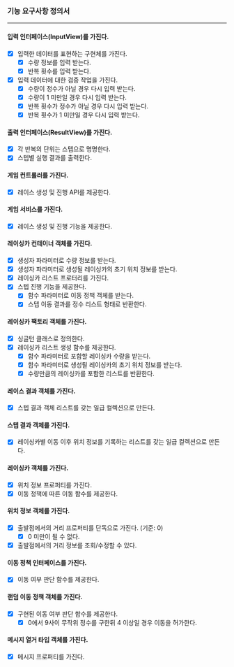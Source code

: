 ### 기능 요구사항 정의서
* * *
#### 입력 인터페이스(InputView)를 가진다.
- [x] 입력한 데이터를 표현하는 구현체를 가진다.
  - [x] 수량 정보를 입력 받는다.
  - [x] 반복 횟수를 입력 받는다.
- [x] 입력 데이터에 대한 검증 작업을 가진다.
  - [x] 수량이 정수가 아닐 경우 다시 입력 받는다. 
  - [x] 수량이 1 미만일 경우 다시 입력 받는다.
  - [x] 반복 횟수가 정수가 아닐 경우 다시 입력 받는다.
  - [x] 반복 횟수가 1 미만일 경우 다시 입력 받는다.
#### 출력 인터페이스(ResultView)를 가진다.
- [x] 각 반복의 단위는 스텝으로 명명한다.
- [x] 스텝별 실행 결과를 출력한다.
#### 게임 컨트롤러를 가진다.
- [x] 레이스 생성 및 진행 API를 제공한다.
#### 게임 서비스를 가진다.
- [x] 레이스 생성 및 진행 기능을 제공한다.
#### 레이싱카 컨테이너 객체를 가진다.
- [x] 생성자 파라미터로 수량 정보를 받는다.
- [x] 생성자 파라미터로 생성될 레이싱카의 초기 위치 정보를 받는다.
- [x] 레이싱카 리스트 프로터리를 가진다.
- [x] 스텝 진행 기능을 제공한다.
  - [x] 함수 파라미터로 이동 정책 객체를 받는다.
  - [x] 스텝 이동 결과를 정수 리스트 형태로 반환한다. 
#### 레이싱카 팩토리 객체를 가진다.
- [x] 싱글턴 클래스로 정의한다.
- [x] 레이싱카 리스트 생성 함수를 제공한다.
  - [x] 함수 파라미터로 포함할 레이싱카 수량을 받는다.
  - [x] 함수 파라미터로 생성될 레이싱카의 초기 위치 정보를 받는다.
  - [x] 수량만큼의 레이싱카를 포함한 리스트를 반환한다.
#### 레이스 결과 객체를 가진다.
- [x] 스텝 결과 객체 리스트를 갖는 일급 컬렉션으로 만든다. 
#### 스텝 결과 객체를 가진다.
- [x] 레이싱카별 이동 이후 위치 정보를 기록하는 리스트를 갖는 일급 컬렉션으로 만든다.
#### 레이싱카 객체를 가진다.
- [x] 위치 정보 프로퍼티를 가진다.
- [x] 이동 정책에 따른 이동 함수를 제공한다.
#### 위치 정보 객체를 가진다.
- [x] 출발점에서의 거리 프로퍼티를 단독으로 가진다. (기준: 0)
  - [x] 0 미만이 될 수 없다.
- [x] 출발점에서의 거리 정보를 조회/수정할 수 있다.
#### 이동 정책 인터페이스를 가진다.
- [x] 이동 여부 판단 함수를 제공한다.
#### 랜덤 이동 정책 객체를 가진다.
- [x] 구현된 이동 여부 판단 함수를 제공한다.
  - [x] 0에서 9사이 무작위 정수를 구한뒤 4 이상일 경우 이동을 허가한다.
#### 메시지 열거 타입 객체를 가진다.
- [x] 메시지 프로퍼티를 가진다.
